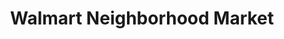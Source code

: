 ---
title: "Walmart Neighborhood Market"
url: /mount-pleasant/walmart-neighborhood-market/
shop: supermarket
---